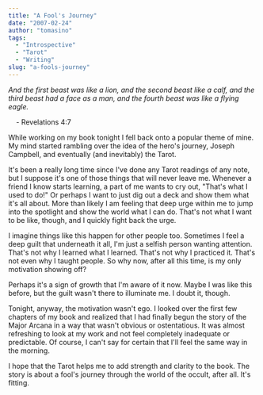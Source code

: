 ```yaml
---
title: "A Fool's Journey"
date: "2007-02-24"
author: "tomasino"
tags:
  - "Introspective"
  - "Tarot"
  - "Writing"
slug: "a-fools-journey"
---
```


<span style="font-style: italic;">And the first beast was like a lion,
and the second beast like a calf, and the third beast had a face as a
man, and the fourth beast was like a flying eagle.</span>

    - Revelations 4:7

While working on my book tonight I fell back onto a popular theme of
mine. My mind started rambling over the idea of the hero's journey,
Joseph Campbell, and eventually (and inevitably) the Tarot.

It's been a really long time since I've done any Tarot readings of any
note, but I suppose it's one of those things that will never leave me.
Whenever a friend I know starts learning, a part of me wants to cry out,
"That's what I used to do!" Or perhaps I want to just dig out a deck and
show them what it's all about. More than likely I am feeling that deep
urge within me to jump into the spotlight and show the world what I can
do. That's not what I want to be like, though, and I quickly fight back
the urge.

I imagine things like this happen for other people too. Sometimes I feel
a deep guilt that underneath it all, I'm just a selfish person wanting
attention. That's not why I learned what I learned. That's not why I
practiced it. That's not even why I taught people. So why now, after all
this time, is my only motivation showing off?

Perhaps it's a sign of growth that I'm aware of it now. Maybe I was like
this before, but the guilt wasn't there to illuminate me. I doubt it,
though.

Tonight, anyway, the motivation wasn't ego. I looked over the first few
chapters of my book and realized that I had finally begun the story of
the Major Arcana in a way that wasn't obvious or ostentatious. It was
almost refreshing to look at my work and not feel completely inadequate
or predictable. Of course, I can't say for certain that I'll feel the
same way in the morning.

I hope that the Tarot helps me to add strength and clarity to the book.
The story is about a fool's journey through the world of the occult,
after all. It's fitting.
